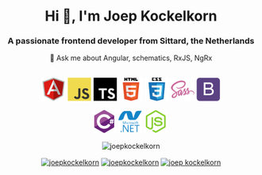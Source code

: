 <h1 align="center">Hi 👋, I'm Joep Kockelkorn</h1>
<h3 align="center">A passionate frontend developer from Sittard, the Netherlands </h3>
<div align="center">💬 Ask me about Angular, schematics, RxJS, NgRx</div>
<br>
<p align="center">
<img height="48" width="48" src="angular.svg">&nbsp;<img height="48" width="48" src="javascript.svg">&nbsp;<img height="48" width="48" src="typescript.svg">&nbsp;<img height="48" width="48" src="html.svg">&nbsp;<img height="48" width="48" src="css.svg">&nbsp;<img height="48" width="48" src="sass.svg">&nbsp;<img height="48" width="48" src="bootstrap.svg"></p>
<p align="center"><img height="48" width="48" src="csharp.svg">&nbsp;<img height="48" width="48" src="dotnet.svg">&nbsp;<img height="48" width="48" src="nodejs.svg">&nbsp;</p>
<p align="center"> <img src="https://github-readme-stats.vercel.app/api?username=joepkockelkorn&show_icons=true" alt="joepkockelkorn" /> </p>

<p align="center">
<a href="https://twitter.com/joepkockelkorn" target="blank"><img align="center" src="https://cdn.jsdelivr.net/npm/simple-icons@3.0.1/icons/twitter.svg" alt="joepkockelkorn" height="20" width="20" /></a>
<a href="https://linkedin.com/in/joepkockelkorn" target="blank"><img align="center" src="https://cdn.jsdelivr.net/npm/simple-icons@3.0.1/icons/linkedin.svg" alt="joepkockelkorn" height="20" width="20" /></a>
<a href="https://stackoverflow.com/users/5475829/joep-kockelkorn" target="blank"><img align="center" src="https://cdn.jsdelivr.net/npm/simple-icons@3.0.1/icons/stackoverflow.svg" alt="joep kockelkorn" height="20" width="20" /></a>
</p>
